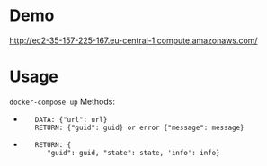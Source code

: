 # Demo
http://ec2-35-157-225-167.eu-central-1.compute.amazonaws.com/
# Usage
``` docker-compose up ```
Methods:
* ```POST: /api/post_link/
     DATA: {"url": url}
     RETURN: {"guid": guid} or error {"message": message}
  ```
* ```GET: /api/<guid>
     RETURN: {
        "guid": guid, "state": state, 'info': info}
  ```